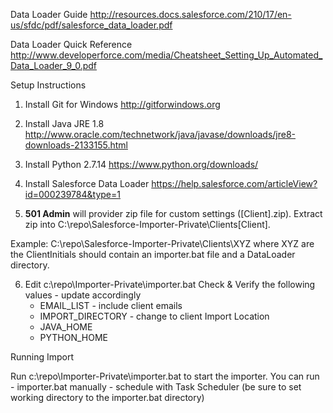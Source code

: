 
Data Loader Guide
http://resources.docs.salesforce.com/210/17/en-us/sfdc/pdf/salesforce_data_loader.pdf

Data Loader Quick Reference
http://www.developerforce.com/media/Cheatsheet_Setting_Up_Automated_Data_Loader_9_0.pdf

Setup Instructions

1) Install Git for Windows http://gitforwindows.org

2) Install Java JRE 1.8 http://www.oracle.com/technetwork/java/javase/downloads/jre8-downloads-2133155.html 

3) Install Python 2.7.14 https://www.python.org/downloads/ 

4) Install Salesforce Data Loader https://help.salesforce.com/articleView?id=000239784&type=1

5) **501 Admin** will provider zip file for custom settings ([Client].zip).  Extract zip into C:\repo\Salesforce-Importer-Private\Clients\[Client].

Example: C:\repo\Salesforce-Importer-Private\Clients\XYZ where XYZ are the ClientInitials should contain an importer.bat file and a DataLoader directory.

6) Edit c:\repo\Importer-Private\importer.bat
    Check & Verify the following values - update accordingly
    * EMAIL_LIST - include client emails
    * IMPORT_DIRECTORY - change to client Import Location
    * JAVA_HOME
    * PYTHON_HOME

Running Import

Run c:\repo\Importer-Private\importer.bat to start the importer.  You can run
    - importer.bat manually
    - schedule with Task Scheduler (be sure to set working directory to the importer.bat directory)